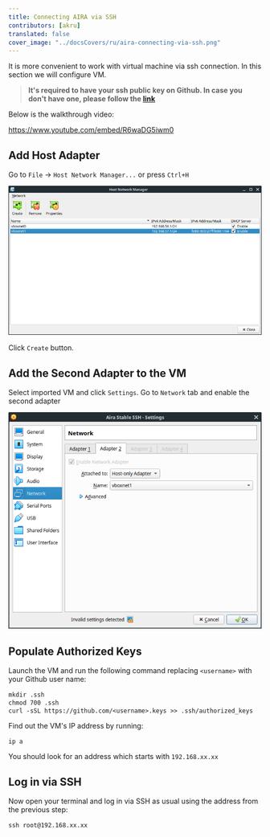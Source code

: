 ```yaml
---
title: Connecting AIRA via SSH
contributors: [akru]
translated: false
cover_image: "../docsCovers/ru/aira-connecting-via-ssh.png"
---
```


It is more convenient to work with virtual machine via ssh connection. In this section we will configure VM.

> **It's required to have your ssh public key on Github. In case you don't have one, please follow the [link](https://help.github.com/articles/adding-a-new-ssh-key-to-your-github-account/)**

Below is the walkthrough video:

https://www.youtube.com/embed/R6waDG5iwm0

## Add Host Adapter

Go to `File` -> `Host Network Manager...` or press `Ctrl+H`

![VirtualBox Network Manager](../images/virtualbox_network_manager.png "VirtualBox Network Manager")

Click `Create` button.

## Add the Second Adapter to the VM

Select imported VM and click `Settings`. Go to `Network` tab and enable the second adapter

![Add Second Adapter](../images/add_second_adapter_to_vm.png "Add Second Adapter")

## Populate Authorized Keys

Launch the VM and run the following command replacing `<username>` with your Github user name:

```
mkdir .ssh
chmod 700 .ssh
curl -sSL https://github.com/<username>.keys >> .ssh/authorized_keys
```

Find out the VM's IP address by running:

```
ip a
```

You should look for an address which starts with `192.168.xx.xx`

## Log in via SSH

Now open your terminal and log in via SSH as usual using the address from the previous step:

```
ssh root@192.168.xx.xx
```
